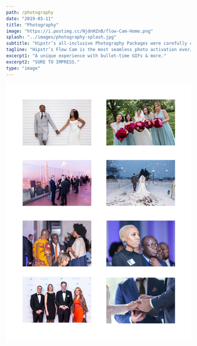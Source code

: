```yaml
---
path: /photography
date: "2019-03-11"
title: "Photography"
image: "https://i.postimg.cc/NjdnHZnB/flow-Cam-Home.png"
splash: "../images/photography-splash.jpg"
subtitle: "Hipstr’s all-inclusive Photography Packages were carefully crafted with our Social and Corporate clients in mind. The packages capture all the essential elements of your event professionally and creatively and are tailored to your specific needs."
tagline: "Hipstr’s Flow Cam is the most seamless photo activation ever…"
excerpt1: "A unique experience with bullet-time GIFs & more."
excerpt2: "SURE TO IMPRESS."
type: "image"
---
```


<img alt="Hipstr Flow Cam" src="../images/photography-grid.jpg">

